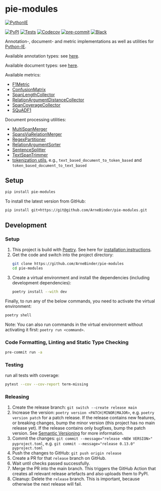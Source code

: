 # pie-modules

<a href="https://github.com/ArneBinder/pie-core"><img alt="PythonIE" src="https://img.shields.io/badge/-PythonIE-017F2F?style=flat&logo=github&labelColor=gray"></a><br>

[![PyPI](https://img.shields.io/pypi/v/pie-modules.svg)][pypi status]
[![Tests](https://github.com/arnebinder/pie-modules/workflows/Tests/badge.svg)][tests]
[![Codecov](https://codecov.io/gh/arnebinder/pie-modules/branch/main/graph/badge.svg)][codecov]
[![pre-commit](https://img.shields.io/badge/pre--commit-enabled-brightgreen?logo=pre-commit&logoColor=white)][pre-commit]
[![Black](https://img.shields.io/badge/code%20style-black-000000.svg)][black]

Annotation-, document- and metric implementations as well as utilities for [Python-IE](https://github.com/ArneBinder/pie-core).

Available annotation types: see [here](src/pie_modules/annotations.py).

Available document types: see [here](src/pie_modules/documents.py).

Available metrics:

- [F1Metric](src/pie_modules/metrics/f1.py)
- [ConfusionMatrix](src/pie_modules/metrics/confusion_matrix.py)
- [SpanLengthCollector](src/pie_modules/metrics/span_length_collector.py)
- [RelationArgumentDistanceCollector](src/pie_modules/metrics/relation_argument_distance_collector.py)
- [SpanCoverageCollector](src/pie_modules/metrics/span_coverage_collector.py)
- [SQuADF1](src/pie_modules/metrics/squad_f1.py)

Document processing utilities:

- [MultiSpanMerger](src/pie_modules/document/processing/merge_multi_spans.py)
- [SpansViaRelationMerger](src/pie_modules/document/processing/merge_spans_via_relation.py)
- [RegexPartitioner](src/pie_modules/document/processing/regex_partitioner.py)
- [RelationArgumentSorter](src/pie_modules/document/processing/relation_argument_sorter.py)
- [SentenceSplitter](src/pie_modules/document/processing/sentence_splitter.py)
- [TextSpanTrimmer](src/pie_modules/document/processing/text_span_trimmer.py)
- [tokenization utils](src/pie_modules/document/processing/tokenization.py), e.g., `text_based_document_to_token_based` and `token_based_document_to_text_based`

## Setup

```bash
pip install pie-modules
```

To install the latest version from GitHub:

```bash
pip install git+https://git@github.com/ArneBinder/pie-modules.git
```

## Development

### Setup

1. This project is build with [Poetry](https://python-poetry.org/). See here for [installation instructions](https://python-poetry.org/docs/#installation).
2. Get the code and switch into the project directory:
   ```bash
   git clone https://github.com/ArneBinder/pie-modules
   cd pie-modules
   ```
3. Create a virtual environment and install the dependencies (including development dependencies):
   ```bash
   poetry install --with dev
   ```

Finally, to run any of the below commands, you need to activate the virtual environment:

```bash
poetry shell
```

Note: You can also run commands in the virtual environment without activating it first: `poetry run <command>`.

### Code Formatting, Linting and Static Type Checking

```bash
pre-commit run -a
```

### Testing

run all tests with coverage:

```bash
pytest --cov --cov-report term-missing
```

### Releasing

1. Create the release branch:
   `git switch --create release main`
2. Increase the version:
   `poetry version <PATCH|MINOR|MAJOR>`,
   e.g. `poetry version patch` for a patch release. If the release contains new features, or breaking changes,
   bump the minor version (this project has no main release yet). If the release contains only bugfixes, bump
   the patch version. See [Semantic Versioning](https://semver.org/) for more information.
3. Commit the changes:
   `git commit --message="release <NEW VERSION>" pyproject.toml`,
   e.g. `git commit --message="release 0.13.0" pyproject.toml`
4. Push the changes to GitHub:
   `git push origin release`
5. Create a PR for that `release` branch on GitHub.
6. Wait until checks passed successfully.
7. Merge the PR into the main branch. This triggers the GitHub Action that creates all relevant release
   artefacts and also uploads them to PyPI.
8. Cleanup: Delete the `release` branch. This is important, because otherwise the next release will fail.

[black]: https://github.com/psf/black
[codecov]: https://app.codecov.io/gh/arnebinder/pie-modules
[pre-commit]: https://github.com/pre-commit/pre-commit
[pypi status]: https://pypi.org/project/pie-modules/
[tests]: https://github.com/arnebinder/pie-modules/actions?workflow=Tests
